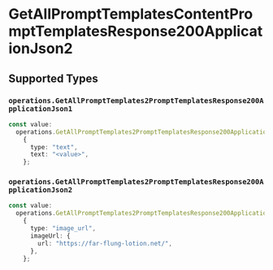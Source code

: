# GetAllPromptTemplatesContentPromptTemplatesResponse200ApplicationJson2


## Supported Types

### `operations.GetAllPromptTemplates2PromptTemplatesResponse200ApplicationJson1`

```typescript
const value:
  operations.GetAllPromptTemplates2PromptTemplatesResponse200ApplicationJson1 =
    {
      type: "text",
      text: "<value>",
    };
```

### `operations.GetAllPromptTemplates2PromptTemplatesResponse200ApplicationJson2`

```typescript
const value:
  operations.GetAllPromptTemplates2PromptTemplatesResponse200ApplicationJson2 =
    {
      type: "image_url",
      imageUrl: {
        url: "https://far-flung-lotion.net/",
      },
    };
```

